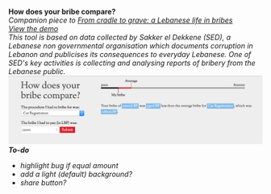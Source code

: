 <strong>How does your bribe compare?</strong><br/>
<i>Companion piece to <a href="http://radiocontrolled.github.io/cradleToGrave">From cradle to grave: a Lebanese life in bribes</a>
<br/>
<a href="http://radiocontrolled.github.io/bribeLookup">View the demo</a><br/>
This tool is based on data collected by Sakker el Dekkene (SED), a Lebanese non governmental organisation which documents corruption in Lebanon and publicises its consequences to everyday Lebanese. One of SED's key activities is collecting and analysing reports of bribery from the Lebanese public. 
<br/>
<img src="screenshot.png" alt="screenshoot of the application"/>
<br/>
<strong>To-do</strong>
* highlight bug if equal amount
* add a light (default) background?
* share button?
